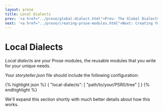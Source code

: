 ```yaml
---
layout: prose
title: Local Dialects
prev: '<a href="../prose/global-dialect.html">Prev: The Global Dialect</a>'
next: '<a href="../prose/creating-prose-modules.html">Next: Creating Your Own Prose Modules</a>'
---
```


# Local Dialects

_Local dialects_ are your Prose modules, the reusable modules that you write for your unique needs.

Your _storyteller.json_ file should include the following configuration:

{% highlight json %}
{
	"local-dialects": [
		"path/to/your/PSR0/tree"
	]
}
{% endhighlight %}

We'll expand this section shortly with much better details about how this works.